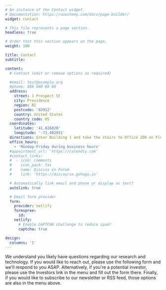 ```yaml
---
# An instance of the Contact widget.
# Documentation: https://wowchemy.com/docs/page-builder/
widget: contact

# This file represents a page section.
headless: true

# Order that this section appears on the page.
weight: 100

title: Contact
subtitle:

content:
  # Contact (edit or remove options as required)

  #email: test@example.org
  #phone: 888 888 88 88
  address:
    street: 1 Prospect St
    city: Providence 
    region: RI
    postcode: '02912'
    country: United States
    country_code: US
  coordinates:
    latitude: '41.826820'
    longitude: '-71.402931'
  directions: Enter Building 1 and take the stairs to Office 200 on Floor 2
  office_hours:
    - 'Monday-Friday during business hours'  
  #appointment_url: 'https://calendly.com'
  #contact_links:
  #  - icon: comments
  #    icon_pack: fas
  #    name: Discuss on Forum
  #    link: 'https://discourse.gohugo.io'

  # Automatically link email and phone or display as text?
  autolink: true

  # Email form provider
  form:
    provider: netlify
    formspree:
      id:
    netlify:
      # Enable CAPTCHA challenge to reduce spam?
      captcha: true

design:
  columns: '1'
---
```


We understand you likely have questions regarding our research and technology. If you would like to reach out, please use the following form and we'll respond to you ASAP. Alternatively, if you're a potential investor, please use the Investors link in the menu and fill out the form there. Finally, if you would like to subscribe to our newsletter or RSS feed, those options are also in the menu above.
